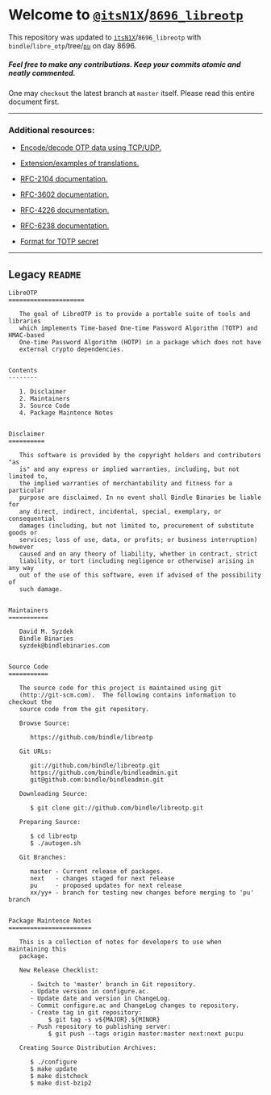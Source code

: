 # Welcome to [`@itsN1X`](https://google.com/search?q=itsN1X)/[`8696_libreotp`](https://github.com/itsN1X/8696_libreotp)
This repository was updated to [`itsN1X`](https://github.com/itsN1X)/`8696_libreotp` with `bindle`/`libre_otp`/tree/[`pu`](https://github.com/bindle/libreotp/tree/pu) on day 8696.  
##### Feel free to make any contributions. Keep your commits atomic and neatly commented.  
One may `checkout` the latest branch at `master` itself. Please read this entire document first.

----

### Additional resources:


- [Encode/decode OTP data using TCP/UDP.](port-seq-enc.sh)

- [Extension/examples of translations.](port-seq.sh)

- [RFC-2104 documentation.](rfc2104.txt)

- [RFC-3602 documentation.](rfc3602.txt)

- [RFC-4226 documentation.](rfc4226.txt)

- [RFC-6238 documentation.](rfc6238.txt)

- [Format for TOTP secret](secret.txt)



----

## Legacy `README`

```
LibreOTP
=====================

   The goal of LibreOTP is to provide a portable suite of tools and libraries
   which implements Time-based One-time Password Algorithm (TOTP) and HMAC-based
   One-time Password Algorithm (HOTP) in a package which does not have
   external crypto dependencies.


Contents
--------

   1. Disclaimer
   2. Maintainers
   3. Source Code
   4. Package Maintence Notes


Disclaimer
==========

   This software is provided by the copyright holders and contributors "as
   is" and any express or implied warranties, including, but not limited to,
   the implied warranties of merchantability and fitness for a particular
   purpose are disclaimed. In no event shall Bindle Binaries be liable for
   any direct, indirect, incidental, special, exemplary, or consequential
   damages (including, but not limited to, procurement of substitute goods or
   services; loss of use, data, or profits; or business interruption) however
   caused and on any theory of liability, whether in contract, strict
   liability, or tort (including negligence or otherwise) arising in any way
   out of the use of this software, even if advised of the possibility of
   such damage.


Maintainers
===========

   David M. Syzdek
   Bindle Binaries
   syzdek@bindlebinaries.com


Source Code
===========

   The source code for this project is maintained using git
   (http://git-scm.com).  The following contains information to checkout the
   source code from the git repository.

   Browse Source:

      https://github.com/bindle/libreotp

   Git URLs:

      git://github.com/bindle/libreotp.git
      https://github.com/bindle/bindleadmin.git
      git@github.com:bindle/bindleadmin.git

   Downloading Source:

      $ git clone git://github.com/bindle/libreotp.git

   Preparing Source:

      $ cd libreotp
      $ ./autogen.sh

   Git Branches:

      master - Current release of packages.
      next   - changes staged for next release
      pu     - proposed updates for next release
      xx/yy+ - branch for testing new changes before merging to 'pu' branch


Package Maintence Notes
=======================

   This is a collection of notes for developers to use when maintaining this
   package.

   New Release Checklist:

      - Switch to 'master' branch in Git repository.
      - Update version in configure.ac.
      - Update date and version in ChangeLog.
      - Commit configure.ac and ChangeLog changes to repository.
      - Create tag in git repository:
           $ git tag -s v${MAJOR}.${MINOR}
      - Push repository to publishing server:
           $ git push --tags origin master:master next:next pu:pu

   Creating Source Distribution Archives:

      $ ./configure
      $ make update
      $ make distcheck
      $ make dist-bzip2

```
